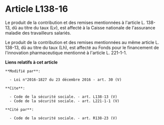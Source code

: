 # Article L138-16

Le produit de la contribution et des remises mentionnées à l'article L. 138-13, dû au titre du taux (Lv), est affecté à la
Caisse nationale de l'assurance maladie des travailleurs salariés. 

Le produit de la contribution et des remises mentionnées au même article L. 138-13, dû au titre du taux (Lh), est affecté au
Fonds pour le financement de l'innovation pharmaceutique mentionné à l'article L. 221-1-1.

**Liens relatifs à cet article**

	**Modifié par**:

	  - Loi n°2016-1827 du 23 décembre 2016 - art. 30 (V)

	**Cite**:

	  - Code de la sécurité sociale. - art. L138-13 (V)
	  - Code de la sécurité sociale. - art. L221-1-1 (V)

	**Cité par**:

	  - Code de la sécurité sociale. - art. R138-23 (V)
